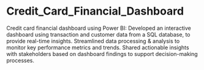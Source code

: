 # Credit_Card_Financial_Dashboard
Credit card financial dashboard using Power BI:
Developed an interactive dashboard using  transaction and customer data from a SQL database,  to provide real-time insights.
Streamlined data processing & analysis to monitor  key performance metrics and trends.
Shared actionable insights with stakeholders based  on dashboard findings to support decision-making  processes.


